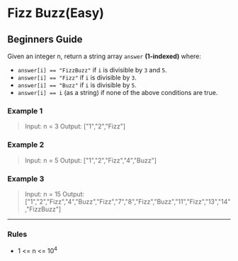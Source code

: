 # Fizz Buzz(Easy)

## Beginners Guide

Given an integer n, return a string array `answer` **(1-indexed)** where:

* `answer[i] == "FizzBuzz"` if `i` is divisible by `3` and `5`.
* `answer[i] == "Fizz"` if `i` is divisible by `3`.
* `answer[i] == "Buzz"` if `i` is divisible by `5`.
* `answer[i] == i` (as a string) if none of the above conditions are true.

### Example 1

> Input: n = 3
Output: ["1","2","Fizz"]

### Example 2

> Input: n = 5
Output: ["1","2","Fizz","4","Buzz"]

### Example 3

> Input: n = 15
Output: ["1","2","Fizz","4","Buzz","Fizz","7","8","Fizz","Buzz","11","Fizz","13","14","FizzBuzz"]

---

### Rules

* 1 <= n <= 10$^4$
